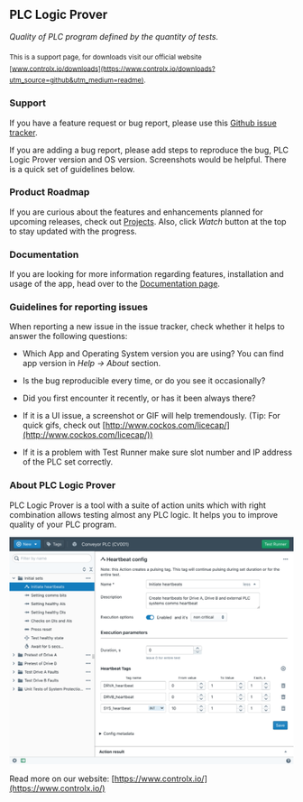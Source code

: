 ## PLC Logic Prover
_Quality of PLC program defined by the quantity of tests._

<sub>This is a support page, for downloads visit our official 
website [www.controlx.io/downloads](https://www.controlx.io/downloads?utm_source=github&utm_medium=readme). </sub>

### Support

If you have a feature request or bug report, please use this
 [Github issue tracker](https://github.com/controlx-io/logic-prover-support/issues).

If you are adding a bug report, please add steps to reproduce the bug, PLC Logic Prover version and OS version. 
Screenshots would be helpful. There is a quick set of guidelines below.

### Product Roadmap

If you are curious about the features and enhancements planned for upcoming releases, check 
out [Projects](https://github.com/controlx-io/logic-prover-support/projects). Also, click _Watch_ button at the 
top to stay updated with the progress.

### Documentation

If you are looking for more information regarding features, installation and usage of the app, head over to 
the [Documentation page](https://www.controlx.io/logic-prover-docs).

### Guidelines for reporting issues

When reporting a new issue in the issue tracker, check whether it helps to answer the following questions:

   - Which App and Operating System version you are using? You can find app version in _Help -> About_ section.

   - Is the bug reproducible every time, or do you see it occasionally?

   - Did you first encounter it recently, or has it been always there?

   - If it is a UI issue, a screenshot or GIF will help tremendously. (Tip: For quick gifs, check out [http://www.cockos.com/licecap/](http://www.cockos.com/licecap/))

   - If it is a problem with Test Runner make sure slot number and IP address of the PLC set correctly.

### About PLC Logic Prover

PLC Logic Prover is a tool with a suite of action units which 
with right combination allows testing almost any PLC logic. It helps you to improve quality of your PLC program.

![screenshot](https://github.com/controlx-io/logic-prover-support/raw/master/screenshots/plc_logic_prover_v0.1.12.png)

Read more on our website: [https://www.controlx.io/](https://www.controlx.io/)
